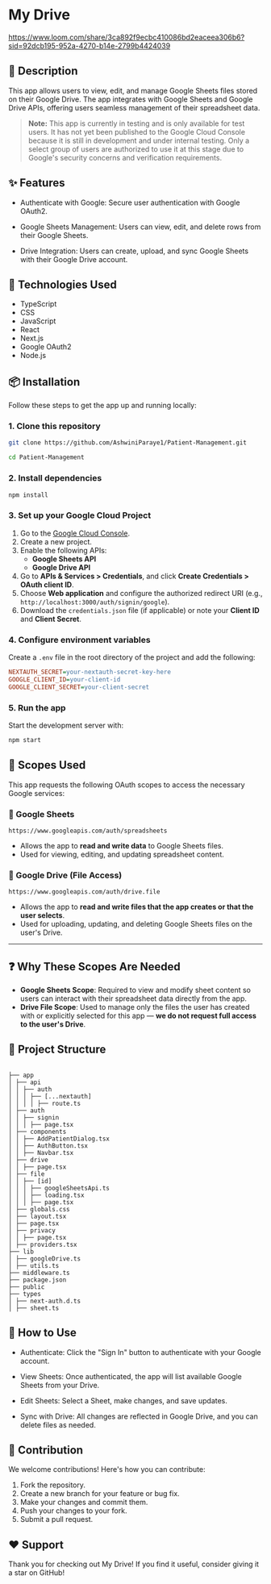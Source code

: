 # My Drive

https://www.loom.com/share/3ca892f9ecbc410086bd2eaceea306b6?sid=92dcb195-952a-4270-b14e-2799b4424039

## 📝 Description

This app allows users to view, edit, and manage Google Sheets files stored on their Google Drive. The app integrates with Google Sheets and Google Drive APIs, offering users seamless management of their spreadsheet data.

> **Note:** This app is currently in testing and is only available for test users. It has not yet been published to the Google Cloud Console because it is still in development and under internal testing. Only a select group of users are authorized to use it at this stage due to Google's security concerns and verification requirements.

## ✨ Features

- Authenticate with Google: Secure user authentication with Google OAuth2.

- Google Sheets Management: Users can view, edit, and delete rows from their Google Sheets.

- Drive Integration: Users can create, upload, and sync Google Sheets with their Google Drive account.

## 🔧 Technologies Used

- TypeScript
- CSS
- JavaScript
- React
- Next.js
- Google OAuth2
- Node.js

## 📦 Installation

Follow these steps to get the app up and running locally:

### 1. Clone this repository

```bash
git clone https://github.com/AshwiniParaye1/Patient-Management.git

cd Patient-Management
```

### 2. Install dependencies

```bash
npm install
```

### 3. Set up your Google Cloud Project

1. Go to the [Google Cloud Console](https://console.cloud.google.com/).
2. Create a new project.
3. Enable the following APIs:
   - **Google Sheets API**
   - **Google Drive API**
4. Go to **APIs & Services > Credentials**, and click **Create Credentials > OAuth client ID**.
5. Choose **Web application** and configure the authorized redirect URI (e.g., `http://localhost:3000/auth/signin/google`).
6. Download the `credentials.json` file (if applicable) or note your **Client ID** and **Client Secret**.

### 4. Configure environment variables

Create a `.env` file in the root directory of the project and add the following:

```ini
NEXTAUTH_SECRET=your-nextauth-secret-key-here
GOOGLE_CLIENT_ID=your-client-id
GOOGLE_CLIENT_SECRET=your-client-secret
```

### 5. Run the app

Start the development server with:

```bash
npm start
```

## 🔐 Scopes Used

This app requests the following OAuth scopes to access the necessary Google services:

### 📄 Google Sheets

`https://www.googleapis.com/auth/spreadsheets`

- Allows the app to **read and write data** to Google Sheets files.
- Used for viewing, editing, and updating spreadsheet content.

### 📁 Google Drive (File Access)

`https://www.googleapis.com/auth/drive.file`

- Allows the app to **read and write files that the app creates or that the user selects**.
- Used for uploading, updating, and deleting Google Sheets files on the user's Drive.

---

## ❓ Why These Scopes Are Needed

- **Google Sheets Scope**: Required to view and modify sheet content so users can interact with their spreadsheet data directly from the app.
- **Drive File Scope**: Used to manage only the files the user has created with or explicitly selected for this app — **we do not request full access to the user's Drive**.

## 📂 Project Structure

```

├── app
│ ├── api
│ │ ├── auth
│ │ │ ├── [...nextauth]
│ │ │ │ ├── route.ts
│ ├── auth
│ │ ├── signin
│ │ │ ├── page.tsx
│ ├── components
│ │ ├── AddPatientDialog.tsx
│ │ ├── AuthButton.tsx
│ │ ├── Navbar.tsx
│ ├── drive
│ │ ├── page.tsx
│ ├── file
│ │ ├── [id]
│ │ │ ├── googleSheetsApi.ts
│ │ │ ├── loading.tsx
│ │ │ ├── page.tsx
│ ├── globals.css
│ ├── layout.tsx
│ ├── page.tsx
│ ├── privacy
│ │ ├── page.tsx
│ ├── providers.tsx
├── lib
│ ├── googleDrive.ts
│ ├── utils.ts
├── middleware.ts
├── package.json
├── public
├── types
│ ├── next-auth.d.ts
│ ├── sheet.ts

```

## 🚀 How to Use

- Authenticate: Click the "Sign In" button to authenticate with your Google account.

- View Sheets: Once authenticated, the app will list available Google Sheets from your Drive.

- Edit Sheets: Select a Sheet, make changes, and save updates.

- Sync with Drive: All changes are reflected in Google Drive, and you can delete files as needed.

## 🤝 Contribution

We welcome contributions! Here's how you can contribute:

1.  Fork the repository.
2.  Create a new branch for your feature or bug fix.
3.  Make your changes and commit them.
4.  Push your changes to your fork.
5.  Submit a pull request.

## ❤️ Support

Thank you for checking out My Drive! If you find it useful, consider giving it a star on GitHub!

```

```

```

```

```

```
